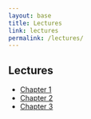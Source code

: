 ```yaml
---
layout: base
title: Lectures
link: lectures
permalink: /lectures/
---
```


## Lectures

- [Chapter 1](/static/docs/chapter_1.pptx)
- [Chapter 2](/static/docs/chapter_2.pptx)
- [Chapter 3](/static/docs/chapter_378.pptx)

